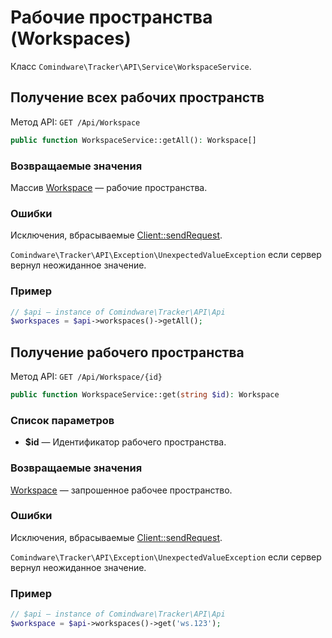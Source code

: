 # Рабочие пространства (Workspaces)

Класс `Comindware\Tracker\API\Service\WorkspaceService`.


## Получение всех рабочих пространств

Метод API: `GET /Api/Workspace`

```php
public function WorkspaceService::getAll(): Workspace[]
```
### Возвращаемые значения

Массив [Workspace](models.ru.md#workspace) — рабочие пространства.

### Ошибки

Исключения, вбрасываемые [Client::sendRequest](client.ru.md#sendrequest).

`Comindware\Tracker\API\Exception\UnexpectedValueException` если сервер вернул неожиданное значение.

### Пример

```php
// $api — instance of Comindware\Tracker\API\Api
$workspaces = $api->workspaces()->getAll();
```


## Получение рабочего пространства

Метод API: `GET /Api/Workspace/{id}`

```php
public function WorkspaceService::get(string $id): Workspace
```
### Список параметров

- **$id** — Идентификатор рабочего пространства.

### Возвращаемые значения

[Workspace](models.ru.md#workspace) — запрошенное рабочее пространство.

### Ошибки

Исключения, вбрасываемые [Client::sendRequest](client.ru.md#sendrequest).

`Comindware\Tracker\API\Exception\UnexpectedValueException` если сервер вернул неожиданное значение.

### Пример

```php
// $api — instance of Comindware\Tracker\API\Api
$workspace = $api->workspaces()->get('ws.123');
```
